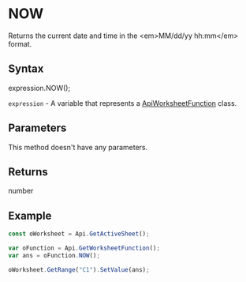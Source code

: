 # NOW

Returns the current date and time in the &lt;em&gt;MM/dd/yy hh:mm&lt;/em&gt; format.

## Syntax

expression.NOW();

`expression` - A variable that represents a [ApiWorksheetFunction](../ApiWorksheetFunction.md) class.

## Parameters

This method doesn't have any parameters.

## Returns

number

## Example



```javascript
const oWorksheet = Api.GetActiveSheet();

var oFunction = Api.GetWorksheetFunction();
var ans = oFunction.NOW(); 

oWorksheet.GetRange("C1").SetValue(ans);

```
